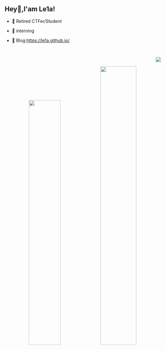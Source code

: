 ## Hey👋,I'am Le1a!

- 🌱 Retired CTFer/Student

- 🔭 interning

- 🍔 Blog:https://le1a.github.io/

</br>
<p align="right">
  <img src="https://profile-counter.glitch.me/Le1a/count.svg" />
</p>

<p align="center"> <img width="45%" src="https://github-readme-stats.vercel.app/api?username=Le1a&show\_icons=true" /> <img width="48%" src="https://github-readme-streak-stats.herokuapp.com/?user=Le1a" /> </p>
